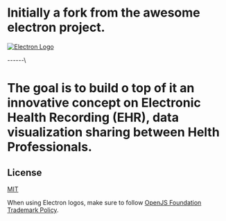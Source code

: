 # Initially a fork from the awesome electron project. 

[![Electron Logo](https://electronjs.org/images/electron-logo.svg)](https://electronjs.org)


------\

# The goal is to build o top of it an innovative concept on Electronic Health Recording (EHR), data visualization sharing between Helth Professionals.




## License

[MIT](https://github.com/electron/electron/blob/main/LICENSE)

When using Electron logos, make sure to follow [OpenJS Foundation Trademark Policy](https://openjsf.org/wp-content/uploads/sites/84/2021/01/OpenJS-Foundation-Trademark-Policy-2021-01-12.docx.pdf).
